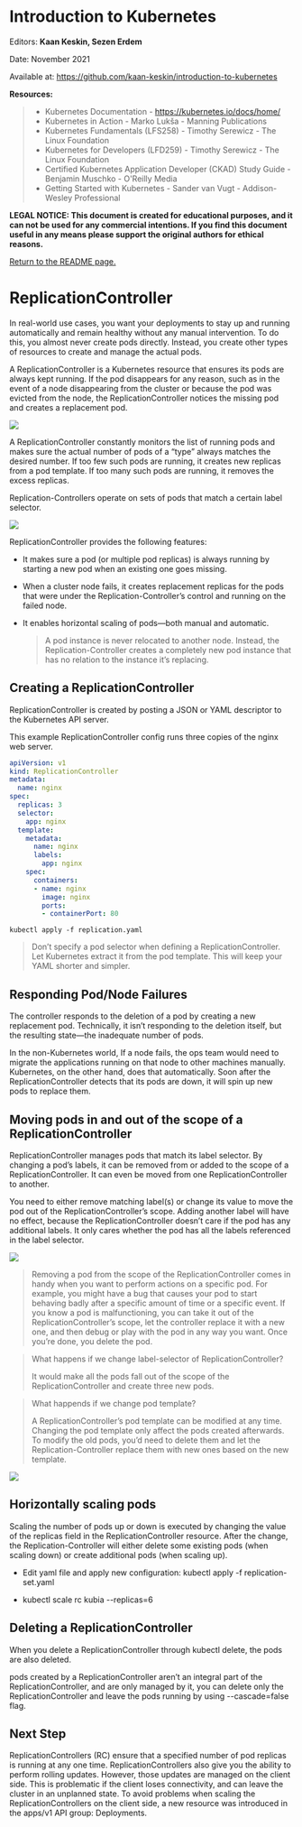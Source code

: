 # Introduction to Kubernetes

Editors: **Kaan Keskin, Sezen Erdem**

Date: November 2021

Available at: https://github.com/kaan-keskin/introduction-to-kubernetes

**Resources:**

> - Kubernetes Documentation - https://kubernetes.io/docs/home/
> - Kubernetes in Action - Marko Lukša - Manning Publications
> - Kubernetes Fundamentals (LFS258) - Timothy Serewicz - The Linux Foundation
> - Kubernetes for Developers (LFD259) - Timothy Serewicz - The Linux Foundation
> - Certified Kubernetes Application Developer (CKAD) Study Guide - Benjamin Muschko - O'Reilly Media
> - Getting Started with Kubernetes - Sander van Vugt - Addison-Wesley Professional

**LEGAL NOTICE: This document is created for educational purposes, and it can not be used for any commercial intentions. If you find this document useful in any means please support the original authors for ethical reasons.** 

[Return to the README page.](README.md)

# ReplicationController

In real-world use cases, you want your deployments to stay up and running automatically and remain healthy without any manual intervention. To do this, you almost never create pods directly. Instead, you create other types of resources to create and manage the actual pods.

A ReplicationController is a Kubernetes resource that ensures its pods are always kept running. If the pod disappears for any reason, such as in the event of a node disappearing from the cluster or because the pod was evicted from the node, the ReplicationController notices the missing pod and creates a replacement pod.

<img src=".\images\p3_replicationcontroller_createpod.jpg"/>

A ReplicationController constantly monitors the list of running pods and makes sure the actual number of pods of a “type” always matches the desired number. If too few such pods are running, it creates new replicas from a pod template. If too many such pods are running, it removes the excess replicas.

Replication-Controllers operate on sets of pods that match a certain label selector.

<img src=".\images\p3_replicationcontroller_reconciliation_loop.jpg"/>

ReplicationController provides the following features:

* It makes sure a pod (or multiple pod replicas) is always running by starting a new pod when an existing one goes missing.
* When a cluster node fails, it creates replacement replicas for the pods that were under the Replication-Controller’s control and running on the failed node.
* It enables horizontal scaling of pods—both manual and automatic.

    > A pod instance is never relocated to another node. Instead, the Replication-Controller creates a completely new pod instance that has no relation to the instance it’s replacing.

## Creating a ReplicationController

ReplicationController is created by posting a JSON or YAML descriptor to the Kubernetes API server.

This example ReplicationController config runs three copies of the nginx web server.

```yaml
apiVersion: v1
kind: ReplicationController
metadata:
  name: nginx
spec:
  replicas: 3
  selector:
    app: nginx
  template:
    metadata:
      name: nginx
      labels:
        app: nginx
    spec:
      containers:
      - name: nginx
        image: nginx
        ports:
        - containerPort: 80
```

```shell
kubectl apply -f replication.yaml
```

> Don’t specify a pod selector when defining a ReplicationController. Let Kubernetes extract it from the pod template. This will keep your YAML shorter and simpler.

## Responding Pod/Node Failures

The controller responds to the deletion of a pod by creating a new replacement pod. Technically, it isn’t responding to the deletion itself, but the resulting state—the inadequate number of pods.

In the non-Kubernetes world, If a node fails, the ops team would need to migrate the applications running on that node to other machines manually. Kubernetes, on the other hand, does that automatically. Soon after the ReplicationController detects that its pods are down, it will spin up new pods to replace them.

## Moving pods in and out of the scope of a ReplicationController

ReplicationController manages pods that match its label selector. By changing a pod’s labels, it can be removed from or added to the scope of a ReplicationController. It can even be moved from one ReplicationController to another.

You need to either remove matching label(s) or change its value to move the pod out of the ReplicationController’s scope. Adding another label will have no effect, because the ReplicationController doesn’t care if the pod has any additional labels. It only cares whether the pod has all the labels referenced in the label selector.

<img src=".\images\p3_replicationcontroller_change_pod_label.jpg"/>

> Removing a pod from the scope of the ReplicationController comes in handy when you want to perform actions on a specific pod. For example, you might have a bug that causes your pod to start behaving badly after a specific amount of time or a specific event. If you know a pod is malfunctioning, you can take it out of the ReplicationController’s scope, let the controller replace it with a new one, and then debug or play with the pod in any way you want. Once you’re done, you delete the pod.

> What happens if we change label-selector of ReplicationController? 
> 
> It would make all the pods fall out of the scope of the ReplicationController and create three new pods.

> What happends if we change pod template?
>
> A ReplicationController’s pod template can be modified at any time. Changing the pod template only affect the pods created afterwards. To modify the old pods, you’d need to delete them and let the Replication-Controller replace them with new ones based on the new template.

<img src=".\images\p3_replicationcontroller_change_pod_template.jpg"/>

## Horizontally scaling pods

Scaling the number of pods up or down is executed by changing the value of the replicas field in the ReplicationController resource. After the change, the Replication-Controller will either delete some existing pods (when scaling down) or create additional pods (when scaling up).

* Edit yaml file and apply new configuration: kubectl apply -f replication-set.yaml

* kubectl scale rc kubia --replicas=6

## Deleting a ReplicationController

When you delete a ReplicationController through kubectl delete, the pods are also deleted. 

pods created by a ReplicationController aren’t an integral part of the ReplicationController, and are only managed by it, you can delete only the ReplicationController and leave the pods running by using --cascade=false flag.

## Next Step

ReplicationControllers (RC) ensure that a specified number of pod replicas is running at any one time. ReplicationControllers also give you the ability to perform rolling updates. However, those updates are managed on the client side. This is problematic if the client loses connectivity, and can leave the cluster in an unplanned state. To avoid problems when scaling the ReplicationControllers on the client side, a new resource was introduced in the apps/v1 API group: Deployments.

